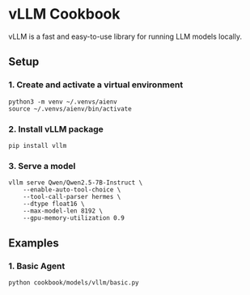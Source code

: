 # vLLM Cookbook

vLLM is a fast and easy-to-use library for running LLM models locally.

## Setup

### 1. Create and activate a virtual environment

```shell
python3 -m venv ~/.venvs/aienv
source ~/.venvs/aienv/bin/activate
```

### 2. Install vLLM package

```shell
pip install vllm
```

### 3. Serve a model

```shell
vllm serve Qwen/Qwen2.5-7B-Instruct \
    --enable-auto-tool-choice \
    --tool-call-parser hermes \
    --dtype float16 \
    --max-model-len 8192 \
    --gpu-memory-utilization 0.9
```


## Examples

### 1. Basic Agent

```shell
python cookbook/models/vllm/basic.py
``` 